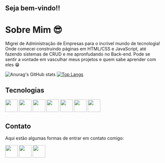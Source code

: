 ## Seja bem-vindo!!
# Sobre Mim :sunglasses:

Migrei de Administração de Empresas para o incrível mundo de tecnologia! Onde comecei construindo páginas em HTML/CSS e JavaScript, até fazendo sistemas de CRUD e me apronfudando no Back-end. Pode se sentir a vontade em vasculhar meus projetos e quem sabe aprender com eles :grin:

![Anurag's GitHub stats](https://github-readme-stats.vercel.app/api?username=LucasDevRJ&theme=great-gatsby&show_icons=true)
[![Top Langs](https://github-readme-stats.vercel.app/api/top-langs/?username=LucasDevRJ&theme=great-gatsby&show_icons=true&layout=compact)](https://github.com/LucasDevRJ/github-readme-stats)

## Tecnologias
<img src="https://cdn.jsdelivr.net/gh/devicons/devicon/icons/java/java-original-wordmark.svg" width="40" height="40"/> <img src="https://cdn.jsdelivr.net/gh/devicons/devicon/icons/git/git-original.svg" widht="40" height="40" /> 
<img src="https://cdn.jsdelivr.net/gh/devicons/devicon/icons/html5/html5-original.svg" width="40" height="40"/> <img src="https://cdn.jsdelivr.net/gh/devicons/devicon/icons/css3/css3-original.svg" width="40" height="40" /> <img src="https://cdn.jsdelivr.net/gh/devicons/devicon/icons/javascript/javascript-original.svg" width="40" height="40"/>
<img src="https://cdn.jsdelivr.net/gh/devicons/devicon/icons/visualstudio/visualstudio-plain.svg" widht="40" height="40"/> <img src="https://cdn.worldvectorlogo.com/logos/eclipse-11.svg" width="40" height="40"/>

## Contato
Aqui estão algumas formas de entrar em contato comigo:

<a href = "mailto:lucaspereiradelima2020@gmail.com"><img src="https://www.citypng.com/public/uploads/preview/-11597283936hxzfkdluih.png" widht="40" height="40" target="_blank"></a> <a href = "https://www.linkedin.com/in/lucas-pereira-de-lima-programador/"><img src="https://upload.wikimedia.org/wikipedia/commons/thumb/f/f8/LinkedIn_icon_circle.svg/2048px-LinkedIn_icon_circle.svg.png" widht="40" height="40" target="_blank"></a>
<a href = "https://wa.me/+5521980383071"><img src="https://img.icons8.com/officel/344/whatsapp.png" widht="40" height="40" target="_blank"></a>
